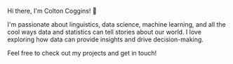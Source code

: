 Hi there, I'm Colton Coggins! 👋

I'm passionate about linguistics, data science, machine learning, and all the cool ways data and statistics can tell stories about our world.
I love exploring how data can provide insights and drive decision-making. 

Feel free to check out my projects and get in touch!
